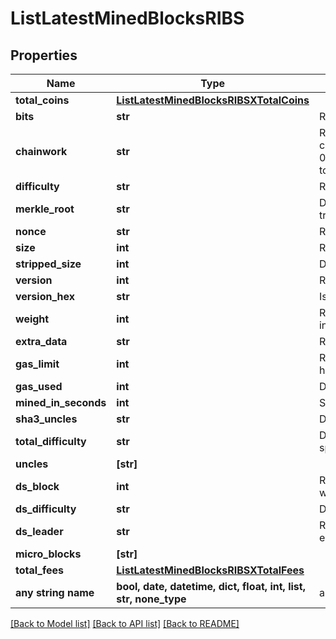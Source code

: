 # ListLatestMinedBlocksRIBS


## Properties
Name | Type | Description | Notes
------------ | ------------- | ------------- | -------------
**total_coins** | [**ListLatestMinedBlocksRIBSXTotalCoins**](ListLatestMinedBlocksRIBSXTotalCoins.md) |  | [optional] 
**bits** | **str** | Represents a specific sub-unit of Zcash. Bits have two-decimal precision | [optional] 
**chainwork** | **str** | Represents a hexadecimal number of all the hashes necessary to produce the current chain. E.g., when converting 0000000000000000000000000000000000000000000086859f7a841475b236fd to a decimal you get 635262017308958427068157 hashes, or 635262 exahashes. | [optional] 
**difficulty** | **str** | Represents a mathematical value of how hard it is to find a valid hash for this block. | [optional] 
**merkle_root** | **str** | Defines the single and final (root) node of a Merkle tree. It is the combined hash of all transactions&#39; hashes that are part of a blockchain block. | [optional] 
**nonce** | **str** | Represents a random value that can be adjusted to satisfy the proof of work | [optional] 
**size** | **int** | Represents the total size of the block in Bytes. | [optional] 
**stripped_size** | **int** | Defines the numeric representation of the block size excluding the witness data. | [optional] 
**version** | **int** | Represents the transaction version number. | [optional] 
**version_hex** | **str** | Is the hexadecimal string representation of the block&#39;s version. | [optional] 
**weight** | **int** | Represents a measurement to compare the size of different transactions to each other in proportion to the block size limit. | [optional] 
**extra_data** | **str** | Represents any data that can be included by the miner in the block. | [optional] 
**gas_limit** | **int** | Represents the maximum amount of gas allowed in the block in order to determine how many transactions it can fit. | [optional] 
**gas_used** | **int** | Defines how much of the gas for the block has been used. | [optional] 
**mined_in_seconds** | **int** | Specifies the amount of time required for the block to be mined in second | [optional] 
**sha3_uncles** | **str** | Defines the combined hash of all uncles for a given parent. | [optional] 
**total_difficulty** | **str** | Defines the total difficulty of the chain until this block, i.e. how difficult it is for a specific miner to mine a new block | [optional] 
**uncles** | **[str]** |  | [optional] 
**ds_block** | **int** | Represents the Directory Service block which contains metadata about the miners who participate in the consensus protocol. | [optional] 
**ds_difficulty** | **str** | Defines how difficult it is to mine the dsBlocks. | [optional] 
**ds_leader** | **str** | Represents a part of the DS Committee which leads the consensus protocol for the epoch. | [optional] 
**micro_blocks** | **[str]** |  | [optional] 
**total_fees** | [**ListLatestMinedBlocksRIBSXTotalFees**](ListLatestMinedBlocksRIBSXTotalFees.md) |  | [optional] 
**any string name** | **bool, date, datetime, dict, float, int, list, str, none_type** | any string name can be used but the value must be the correct type | [optional]

[[Back to Model list]](../README.md#documentation-for-models) [[Back to API list]](../README.md#documentation-for-api-endpoints) [[Back to README]](../README.md)


